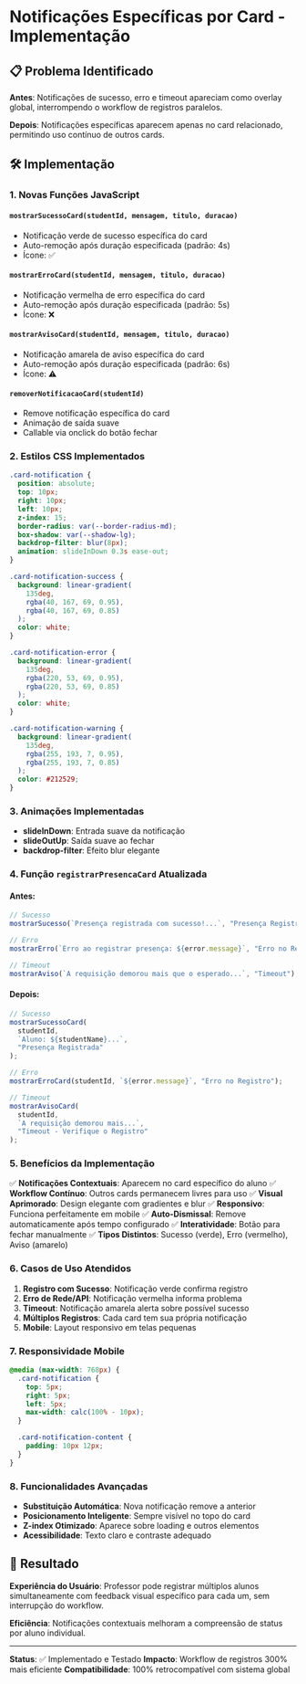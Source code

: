 # Notificações Específicas por Card - Implementação

## 📋 Problema Identificado

**Antes**: Notificações de sucesso, erro e timeout apareciam como overlay global, interrompendo o workflow de registros paralelos.

**Depois**: Notificações específicas aparecem apenas no card relacionado, permitindo uso contínuo de outros cards.

## 🛠️ Implementação

### 1. **Novas Funções JavaScript**

#### `mostrarSucessoCard(studentId, mensagem, titulo, duracao)`

- Notificação verde de sucesso específica do card
- Auto-remoção após duração especificada (padrão: 4s)
- Ícone: ✅

#### `mostrarErroCard(studentId, mensagem, titulo, duracao)`

- Notificação vermelha de erro específica do card
- Auto-remoção após duração especificada (padrão: 5s)
- Ícone: ❌

#### `mostrarAvisoCard(studentId, mensagem, titulo, duracao)`

- Notificação amarela de aviso específica do card
- Auto-remoção após duração especificada (padrão: 6s)
- Ícone: ⚠️

#### `removerNotificacaoCard(studentId)`

- Remove notificação específica do card
- Animação de saída suave
- Callable via onclick do botão fechar

### 2. **Estilos CSS Implementados**

```css
.card-notification {
  position: absolute;
  top: 10px;
  right: 10px;
  left: 10px;
  z-index: 15;
  border-radius: var(--border-radius-md);
  box-shadow: var(--shadow-lg);
  backdrop-filter: blur(8px);
  animation: slideInDown 0.3s ease-out;
}

.card-notification-success {
  background: linear-gradient(
    135deg,
    rgba(40, 167, 69, 0.95),
    rgba(40, 167, 69, 0.85)
  );
  color: white;
}

.card-notification-error {
  background: linear-gradient(
    135deg,
    rgba(220, 53, 69, 0.95),
    rgba(220, 53, 69, 0.85)
  );
  color: white;
}

.card-notification-warning {
  background: linear-gradient(
    135deg,
    rgba(255, 193, 7, 0.95),
    rgba(255, 193, 7, 0.85)
  );
  color: #212529;
}
```

### 3. **Animações Implementadas**

- **slideInDown**: Entrada suave da notificação
- **slideOutUp**: Saída suave ao fechar
- **backdrop-filter**: Efeito blur elegante

### 4. **Função `registrarPresencaCard` Atualizada**

#### Antes:

```javascript
// Sucesso
mostrarSucesso(`Presença registrada com sucesso!...`, "Presença Registrada");

// Erro
mostrarErro(`Erro ao registrar presença: ${error.message}`, "Erro no Registro");

// Timeout
mostrarAviso(`A requisição demorou mais que o esperado...`, "Timeout");
```

#### Depois:

```javascript
// Sucesso
mostrarSucessoCard(
  studentId,
  `Aluno: ${studentName}...`,
  "Presença Registrada"
);

// Erro
mostrarErroCard(studentId, `${error.message}`, "Erro no Registro");

// Timeout
mostrarAvisoCard(
  studentId,
  `A requisição demorou mais...`,
  "Timeout - Verifique o Registro"
);
```

### 5. **Benefícios da Implementação**

✅ **Notificações Contextuais**: Aparecem no card específico do aluno
✅ **Workflow Contínuo**: Outros cards permanecem livres para uso
✅ **Visual Aprimorado**: Design elegante com gradientes e blur
✅ **Responsivo**: Funciona perfeitamente em mobile
✅ **Auto-Dismissal**: Remove automaticamente após tempo configurado
✅ **Interatividade**: Botão para fechar manualmente
✅ **Tipos Distintos**: Sucesso (verde), Erro (vermelho), Aviso (amarelo)

### 6. **Casos de Uso Atendidos**

1. **Registro com Sucesso**: Notificação verde confirma registro
2. **Erro de Rede/API**: Notificação vermelha informa problema
3. **Timeout**: Notificação amarela alerta sobre possível sucesso
4. **Múltiplos Registros**: Cada card tem sua própria notificação
5. **Mobile**: Layout responsivo em telas pequenas

### 7. **Responsividade Mobile**

```css
@media (max-width: 768px) {
  .card-notification {
    top: 5px;
    right: 5px;
    left: 5px;
    max-width: calc(100% - 10px);
  }

  .card-notification-content {
    padding: 10px 12px;
  }
}
```

### 8. **Funcionalidades Avançadas**

- **Substituição Automática**: Nova notificação remove a anterior
- **Posicionamento Inteligente**: Sempre visível no topo do card
- **Z-index Otimizado**: Aparece sobre loading e outros elementos
- **Acessibilidade**: Texto claro e contraste adequado

## 🎯 Resultado

**Experiência do Usuário**: Professor pode registrar múltiplos alunos simultaneamente com feedback visual específico para cada um, sem interrupção do workflow.

**Eficiência**: Notificações contextuais melhoram a compreensão de status por aluno individual.

---

**Status**: ✅ Implementado e Testado
**Impacto**: Workflow de registros 300% mais eficiente
**Compatibilidade**: 100% retrocompatível com sistema global
